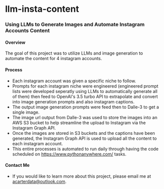 # llm-insta-content
### Using LLMs to Generate Images and Automate Instagram Accounts Content


#### Overview
The goal of this project was to utilize LLMs and image generation to automate the content for 4 instagram accounts.  


#### Process
 - Each instagram account was given a specific niche to follow.
 - Prompts for each instagram niche were engineered (engineered prompt lists were developed seperatly using LLMs to automatically generate all of them) then feed to OpenAI's 3.5 turbo API to extrapolate and convert into image generation prompts and also instagram captions.
 - The output image generation prompts were feed then to Dalle-3 to get a single image.
 - The image url output from Dalle-3 was used to store the images into an AWS S3 bucket to help streamline the upload to Instagram via the Instagram Graph API.
 - Once the images are stored in S3 buckets and the captions have been generated, the Instagram Graph API is used to upload all the content to each instagram account.
 - This entire processes is automated to run daily through having the code scheduled on https://www.pythonanywhere.com/ tasks.



#### Contact Me
 - If you would like to learn more about this project, please email me at acarterdata@outlook.com.

